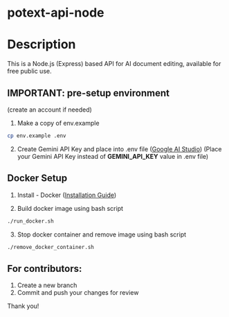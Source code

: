 # potext-api-node
# Description
This is a Node.js (Express) based API for AI document editing, available for free public use.

## IMPORTANT: pre-setup environment 
(create an account if needed)
1. Make a copy of env.example
```bash
cp env.example .env
```
2. Create Gemini API Key and place into .env file ([Google AI Studio](https://aistudio.google.com/app/apikey))
(Place your Gemini API Key instead of __GEMINI_API_KEY__ value in .env file)


## Docker Setup
1. Install - Docker ([Installation Guide](https://docs.docker.com/engine/install/))

2. Build docker image using bash script
```bash
./run_docker.sh
```

3. Stop docker container and remove image using bash script
```bash
./remove_docker_container.sh
```

## For contributors:
1. Create a new branch
2. Commit and push your changes for review

Thank you!